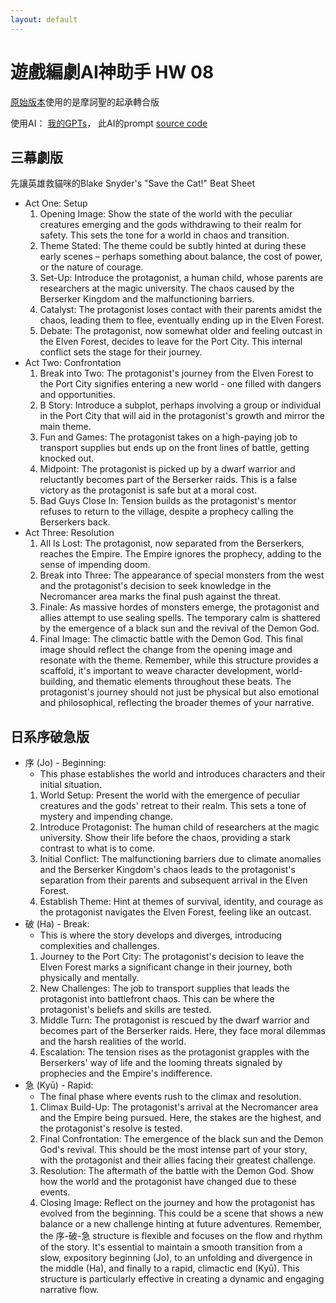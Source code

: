 ```yaml
---
layout: default
---
```


# 遊戲編劇AI神助手 HW 08

[原始版本](https://posetmage.com/Portfolio/Siegel%20Battle/Timeline)使用的是摩訶聖的起承轉合版

使用AI： [我的GPTs](https://gptstore.ai/gpts/ZCKhLag1LP)，
此AI的prompt [source code](https://ai.posetmage.com/GPTs/Navi%20-%20Narrative%20Storytelling%20Writer/)


## 三幕劇版
先讓英雄救貓咪的Blake Snyder's "Save the Cat!" Beat Sheet

* Act One: Setup
    1.	Opening Image: Show the state of the world with the peculiar creatures emerging and the gods withdrawing to their realm for safety. This sets the tone for a world in chaos and transition.
    2.	Theme Stated: The theme could be subtly hinted at during these early scenes – perhaps something about balance, the cost of power, or the nature of courage.
    3.	Set-Up: Introduce the protagonist, a human child, whose parents are researchers at the magic university. The chaos caused by the Berserker Kingdom and the malfunctioning barriers.
    4.	Catalyst: The protagonist loses contact with their parents amidst the chaos, leading them to flee, eventually ending up in the Elven Forest.
    5.	Debate: The protagonist, now somewhat older and feeling outcast in the Elven Forest, decides to leave for the Port City. This internal conflict sets the stage for their journey.
* Act Two: Confrontation
    1.	Break into Two: The protagonist's journey from the Elven Forest to the Port City signifies entering a new world - one filled with dangers and opportunities.
    2.	B Story: Introduce a subplot, perhaps involving a group or individual in the Port City that will aid in the protagonist's growth and mirror the main theme.
    3.	Fun and Games: The protagonist takes on a high-paying job to transport supplies but ends up on the front lines of battle, getting knocked out.
    4.	Midpoint: The protagonist is picked up by a dwarf warrior and reluctantly becomes part of the Berserker raids. This is a false victory as the protagonist is safe but at a moral cost.
    5.	Bad Guys Close In: Tension builds as the protagonist's mentor refuses to return to the village, despite a prophecy calling the Berserkers back.
* Act Three: Resolution
    1.	All Is Lost: The protagonist, now separated from the Berserkers, reaches the Empire. The Empire ignores the prophecy, adding to the sense of impending doom.
    2.	Break into Three: The appearance of special monsters from the west and the protagonist's decision to seek knowledge in the Necromancer area marks the final push against the threat.
    3.	Finale: As massive hordes of monsters emerge, the protagonist and allies attempt to use sealing spells. The temporary calm is shattered by the emergence of a black sun and the revival of the Demon God.
    4.	Final Image: The climactic battle with the Demon God. This final image should reflect the change from the opening image and resonate with the theme.
    Remember, while this structure provides a scaffold, it's important to weave character development, world-building, and thematic elements throughout these beats. The protagonist's journey should not just be physical but also emotional and philosophical, reflecting the broader themes of your narrative.

## 日系序破急版
* 序 (Jo) - Beginning:
    * This phase establishes the world and introduces characters and their initial situation.
    1.	World Setup: Present the world with the emergence of peculiar creatures and the gods' retreat to their realm. This sets a tone of mystery and impending change.
    2.	Introduce Protagonist: The human child of researchers at the magic university. Show their life before the chaos, providing a stark contrast to what is to come.
    3.	Initial Conflict: The malfunctioning barriers due to climate anomalies and the Berserker Kingdom's chaos leads to the protagonist's separation from their parents and subsequent arrival in the Elven Forest.
    4.	Establish Theme: Hint at themes of survival, identity, and courage as the protagonist navigates the Elven Forest, feeling like an outcast.
* 破 (Ha) - Break:
    * This is where the story develops and diverges, introducing complexities and challenges.
    1.	Journey to the Port City: The protagonist's decision to leave the Elven Forest marks a significant change in their journey, both physically and mentally.
    2.	New Challenges: The job to transport supplies that leads the protagonist into battlefront chaos. This can be where the protagonist's beliefs and skills are tested.
    3.	Middle Turn: The protagonist is rescued by the dwarf warrior and becomes part of the Berserker raids. Here, they face moral dilemmas and the harsh realities of the world.
    4.	Escalation: The tension rises as the protagonist grapples with the Berserkers' way of life and the looming threats signaled by prophecies and the Empire's indifference.
* 急 (Kyū) - Rapid:
    * The final phase where events rush to the climax and resolution.
    1.	Climax Build-Up: The protagonist's arrival at the Necromancer area and the Empire being pursued. Here, the stakes are the highest, and the protagonist's resolve is tested.
    2.	Final Confrontation: The emergence of the black sun and the Demon God's revival. This should be the most intense part of your story, with the protagonist and their allies facing their greatest challenge.
    3.	Resolution: The aftermath of the battle with the Demon God. Show how the world and the protagonist have changed due to these events.
    4.	Closing Image: Reflect on the journey and how the protagonist has evolved from the beginning. This could be a scene that shows a new balance or a new challenge hinting at future adventures.
    Remember, the 序-破-急 structure is flexible and focuses on the flow and rhythm of the story. It's essential to maintain a smooth transition from a slow, expository beginning (Jo), to an unfolding and divergence in the middle (Ha), and finally to a rapid, climactic end (Kyū). This structure is particularly effective in creating a dynamic and engaging narrative flow.